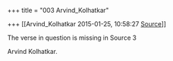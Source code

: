 +++
title = "003 Arvind_Kolhatkar"

+++
[[Arvind_Kolhatkar	2015-01-25, 10:58:27 [Source](https://groups.google.com/g/samskrita/c/JAqGsD1W9dU)]]



The verse in question is missing in Source 3

  

Arvind Kolhatkar.

